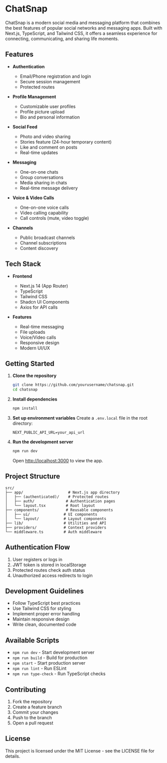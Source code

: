 # ChatSnap

ChatSnap is a modern social media and messaging platform that combines the best features of popular social networks and messaging apps. Built with Next.js, TypeScript, and Tailwind CSS, it offers a seamless experience for connecting, communicating, and sharing life moments.

## Features

- **Authentication**
  - Email/Phone registration and login
  - Secure session management
  - Protected routes

- **Profile Management**
  - Customizable user profiles
  - Profile picture upload
  - Bio and personal information

- **Social Feed**
  - Photo and video sharing
  - Stories feature (24-hour temporary content)
  - Like and comment on posts
  - Real-time updates

- **Messaging**
  - One-on-one chats
  - Group conversations
  - Media sharing in chats
  - Real-time message delivery

- **Voice & Video Calls**
  - One-on-one voice calls
  - Video calling capability
  - Call controls (mute, video toggle)

- **Channels**
  - Public broadcast channels
  - Channel subscriptions
  - Content discovery

## Tech Stack

- **Frontend**
  - Next.js 14 (App Router)
  - TypeScript
  - Tailwind CSS
  - Shadcn UI Components
  - Axios for API calls

- **Features**
  - Real-time messaging
  - File uploads
  - Voice/Video calls
  - Responsive design
  - Modern UI/UX

## Getting Started

1. **Clone the repository**
   ```bash
   git clone https://github.com/yourusername/chatsnap.git
   cd chatsnap
   ```

2. **Install dependencies**
   ```bash
   npm install
   ```

3. **Set up environment variables**
   Create a `.env.local` file in the root directory:
   ```env
   NEXT_PUBLIC_API_URL=your_api_url
   ```

4. **Run the development server**
   ```bash
   npm run dev
   ```

   Open [http://localhost:3000](http://localhost:3000) to view the app.

## Project Structure

```
src/
├── app/                    # Next.js app directory
│   ├── (authenticated)/    # Protected routes
│   ├── auth/              # Authentication pages
│   └── layout.tsx         # Root layout
├── components/            # Reusable components
│   ├── ui/               # UI components
│   └── layout/           # Layout components
├── lib/                  # Utilities and API
├── providers/            # Context providers
└── middleware.ts         # Auth middleware
```

## Authentication Flow

1. User registers or logs in
2. JWT token is stored in localStorage
3. Protected routes check auth status
4. Unauthorized access redirects to login

## Development Guidelines

- Follow TypeScript best practices
- Use Tailwind CSS for styling
- Implement proper error handling
- Maintain responsive design
- Write clean, documented code

## Available Scripts

- `npm run dev` - Start development server
- `npm run build` - Build for production
- `npm start` - Start production server
- `npm run lint` - Run ESLint
- `npm run type-check` - Run TypeScript checks

## Contributing

1. Fork the repository
2. Create a feature branch
3. Commit your changes
4. Push to the branch
5. Open a pull request

## License

This project is licensed under the MIT License - see the LICENSE file for details.
